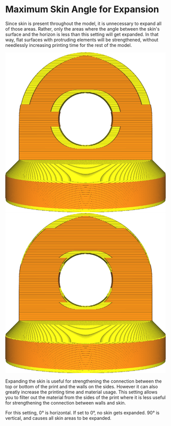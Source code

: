 Maximum Skin Angle for Expansion
====
Since skin is present throughout the model, it is unnecessary to expand all of those areas. Rather, only the areas where the angle between the skin's surface and the horizon is less than this setting will get expanded. In that way, flat surfaces with protruding elements will be strengthened, without needlessly increasing printing time for the rest of the model.

<!--screenshot {
"image_path": "max_skin_angle_for_expansion_90.png",
"models": [{"script": "stamp.scad"}],
"camera_position": [0, 200, 30],
"settings": {
    "wall_line_count": 0,
    "infill_wall_line_count": 1,
    "expand_skins_expand_distance": 3,
    "max_skin_angle_for_expansion": 90
},
"colours": 64
}-->
<!--screenshot {
"image_path": "max_skin_angle_for_expansion_45.png",
"models": [{"script": "stamp.scad"}],
"camera_position": [0, 200, 30],
"settings": {
    "wall_line_count": 0,
    "infill_wall_line_count": 1,
    "expand_skins_expand_distance": 3,
    "max_skin_angle_for_expansion": 45
},
"colours": 64
}-->
![Set to 90 degrees, all skin is expanded with the Skin Expand Distance setting](../images/max_skin_angle_for_expansion_90.png)
![Set to 45 degrees, only the flat areas are expanded](../images/max_skin_angle_for_expansion_45.png)

Expanding the skin is useful for strengthening the connection between the top or bottom of the print and the walls on the sides. However it can also greatly increase the printing time and material usage. This setting allows you to filter out the material from the sides of the print where it is less useful for strengthening the connection between walls and skin.

For this setting, 0° is horizontal. If set to 0°, no skin gets expanded. 90° is vertical, and causes all skin areas to be expanded.